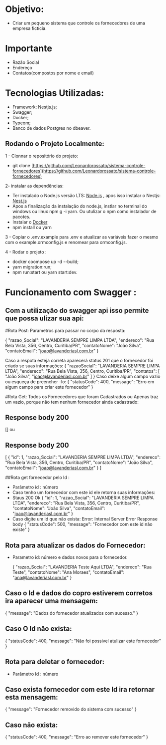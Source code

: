 # Objetivo: 
- Criar um pequeno sistema que controle os fornecedores de uma empresa fictícia.

# Importante
- Razão Social
- Endereço
- Contatos(compostos por nome e email)

#  Tecnologias Utilizadas:
- Framework: Nestjs.js;
- Swagger;
- Docker;
- Typeom;
- Banco de dados Postgres no dbeaver.

## Rodando o Projeto Localmente:

1 - Clonnar o repositório do projeto:
- git clone [https://github.com/Leonardorossato/sistema-controle-fornecedores](https://github.com/Leonardorossato/sistema-controle-fornecedores)

2- instalar as dependências:
- Ter instalado o Node.js versão LTS: [Node.js](https://nodejs.org/en) , apos isso instalar o Nestjs: [Nest.js](https://docs.nestjs.com)
- Apos a finalização da instalação do node.js, instlar no terminal do windows ou linux npm g -i yarn. Ou utulizar o npm como instalador de pacotes.
- Instalar o [Docker](https://docs.docker.com/desktop/install/windows-install)
- npm install ou yarn

3 - Copiar o .env.example para .env e atualizar as variáveis fazer o mesmo com o example.ormconfig.js e renomear para ormconfig.js.

4 - Rodar o projeto :
- docker coompose up -d --build;
- yarn migration:run;
- npm run:start ou yarn start:dev.

# Funcionamento com Swagger : 
## Com a utilização do swagger api isso permite que possa ulizar sua api:

#Rota Post:
Parametros para passar no corpo da resposta:

{
  "razao_Social": "LAVANDERIA SEMPRE LIMPA LTDA",
  "endereco": "Rua Bela Vista, 356, Centro, Curitiba/PR",
  "contatoNome": "João Silva",
  "contatoEmail": "joao@lavanderiasl.com.br"
}

Caso a respota esteja correta aparecerá status 201 que o fornecedor foi criado se suas informações:
{
  "razaoSocial": "LAVANDERIA SEMPRE LIMPA LTDA",
  "endereco": "Rua Bela Vista, 356, Centro, Curitiba/PR",
  "contatos": [
    "João Silva",
    "joao@lavanderiasl.com.br"
  ]
}
Caso deixe algum campo vazio ou esqueça de preencher -lo:
{
  "statusCode": 400,
  "message": "Erro em algum campo para criar este fornecedor"
}

#Rota Get: Todos os Fornecedores que foram Cadastrados ou Apenas traz um vazio, porque não tem nenhum fornecedor ainda cadastrado:
## Response body 200
[]
ou
## Response body 200
[
  {
    "id": 1,
    "razao_Social": "LAVANDERIA SEMPRE LIMPA LTDA",
    "endereco": "Rua Bela Vista, 356, Centro, Curitiba/PR",
    "contatoNome": "João Silva",
    "contatoEmail": "joao@lavanderiasl.com.br"
  }
]

##Rota get fornecedor pelo Id :
- Parâmetro id : número
- Caso tenho um fornecedor com este id ele retorna suas informações:
- Staus 200 Ok
  {
  "id": 1,
  "razao_Social": "LAVANDERIA SEMPRE LIMPA LTDA",
  "endereco": "Rua Bela Vista, 356, Centro, Curitiba/PR",
  "contatoNome": "João Silva",
  "contatoEmail": "joao@lavanderiasl.com.br"
}
- Caso digite um id que não exista:
Error: Internal Server Error
Response body
{
  "statusCode": 500,
  "message": "Fornecedor com este id não existe"
}

## Rota para atualizar os dados do Fornecedor:
- Parametro id: número e dados novos para o fornecedor.

  {
  "razao_Social": "LAVANDERIA Teste Aqui LTDA",
  "endereco": "Rua Teste",
  "contatoNome": "Ana Moraes",
  "contatoEmail": "ana@lavanderiasl.com.br"
}
## Caso o Id e dados do copro estiverem corretos ira aparecer uma mensagem:
{
  "message": "Dados do fornecedor atualizados com sucesso."
}

## Caso O Id não exista:
{
  "statusCode": 400,
  "message": "Não foi possivel atulizar este fornecedor"
}

## Rota para deletar o fornecedor:
- Parâmetro Id : número

## Caso exista fornecedor com este Id ira retornar esta mensagem:
{
  "message": "Fornecedor removido do sistema com sucesso"
}

## Caso não exista:
{
  "statusCode": 400,
  "message": "Erro ao remover este fornecedor"
}
